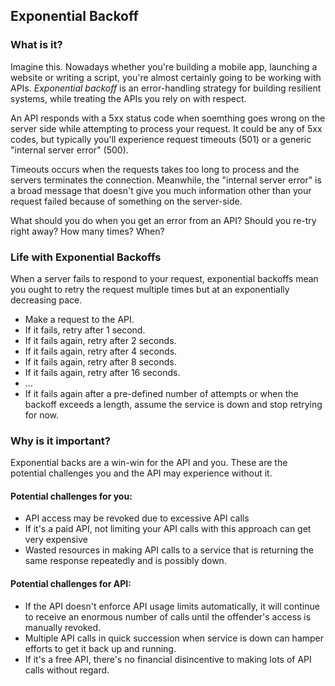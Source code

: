 ## Exponential Backoff

### What is it?
Imagine this. Nowadays whether you're building a mobile app, launching a website or writing a script, you're almost certainly going to be working with APIs. *Exponential backoff* is an error-handling strategy for building resilient systems, while treating the APIs you rely on with respect.

An API responds with a 5xx status code when soemthing goes wrong on the server side while attempting to process your request. It could be any of 5xx codes, but typically you'll experience request timeouts (501) or a generic "internal server error" (500). 

Timeouts occurs when the requests takes too long to process and the servers terminates the connection. Meanwhile, the "internal server error" is a broad message that doesn't give you much information other than your request failed because of something on the server-side.  

What should you do when you get an error from an API? Should you re-try right away? How many times? When?

### Life with Exponential Backoffs

When a server fails to respond to your request, exponential backoffs mean you ought to retry the request multiple times but at an exponentially decreasing pace.

* Make a request to the API.
* If it fails, retry after 1 second. 
* If it fails again, retry after 2 seconds.
* If it fails again, retry after 4 seconds.
* If it fails again, retry after 8 seconds.
* If it fails again, retry after 16 seconds.
* ...
* If it fails again after a pre-defined number of attempts or when the backoff exceeds a length, assume the service is down and stop retrying for now.

### Why is it important?
Exponential backs are a win-win for the API and you. These are the potential challenges you and the API may experience without it.

#### Potential challenges for you:
* API access may be revoked due to excessive API calls
* If it's a paid API, not limiting your API calls with this approach can get very expensive
* Wasted resources in making API calls to a service that is returning the same response repeatedly and is possibly down.

#### Potential challenges for API:
* If the API doesn't enforce API usage limits automatically, it will continue to receive an enormous number of calls until the offender's access is manually revoked.
* Multiple API calls in quick succession when service is down can hamper efforts to get it back up and running.
* If it's a free API, there's no financial disincentive to making lots of API calls without regard.



